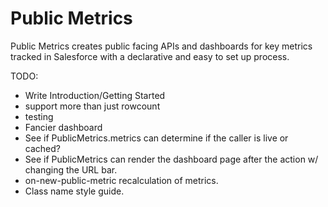 # Public Metrics

Public Metrics creates public facing APIs and dashboards for key metrics tracked in Salesforce with a declarative and easy to set up process.

TODO:
* Write Introduction/Getting Started
* support more than just rowcount
* testing
* Fancier dashboard
* See if PublicMetrics.metrics can determine if the caller is live or cached?
* See if PublicMetrics can render the dashboard page after the action w/ changing the URL bar.
* on-new-public-metric recalculation of metrics.
* Class name style guide.
